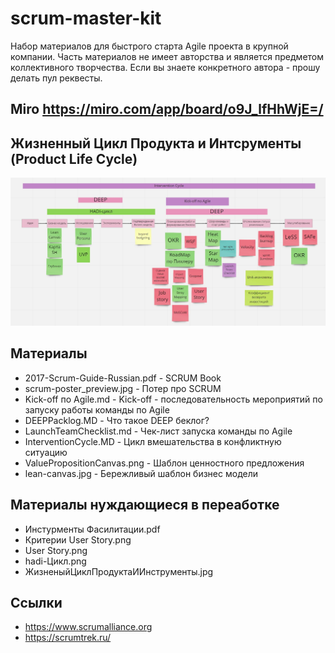 # scrum-master-kit

Набор материалов для быстрого старта Agile проекта в крупной компании. 
Часть материалов не имеет авторства и является предметом коллективного творчества.
Если вы знаете конкретного автора - прошу делать пул реквесты.

## Miro https://miro.com/app/board/o9J_lfHhWjE=/

## Жизненный Цикл Продукта и Интсрументы (Product Life Cycle)
![ProductLifeCycleAddTools](ProductLifeCycleAddTools.jpg)


## Материалы 

 * 2017-Scrum-Guide-Russian.pdf - SCRUM Book
 * scrum-poster_preview.jpg  - Потер про SCRUM
 * Kick-off по Agile.md - Kick-off - последовательность мероприятий по запуску работы команды по Agile
 * DEEPPacklog.MD - Что такое DEEP беклог?
 * LaunchTeamChecklist.md - Чек-лист запуска команды по Agile
 * InterventionCycle.MD - Цикл вмешательства в конфликтную ситуацию
 * ValuePropositionCanvas.png - Шаблон ценностного предложения
 * lean-canvas.jpg - Бережливый шаблон бизнес модели

 
 
 ## Материалы нуждающиеся в переаботке

 * Инстурменты Фасилитации.pdf
 * Критерии User Story.png
 * User Story.png
 * hadi-Цикл.png
 * ЖизненыйЦиклПродуктаИИнструменты.jpg


## Ссылки 
 * https://www.scrumalliance.org
 * https://scrumtrek.ru/
